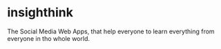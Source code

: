 # insighthink
The Social Media Web Apps, that help everyone to learn everything from everyone in tho whole world.
